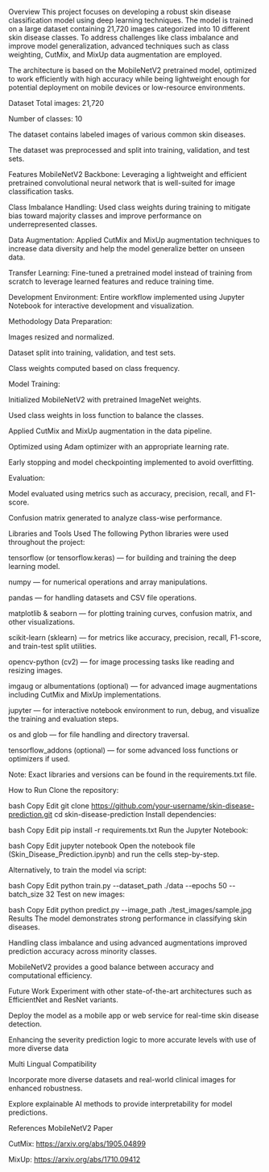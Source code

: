 Overview
This project focuses on developing a robust skin disease classification model using deep learning techniques. The model is trained on a large dataset containing 21,720 images categorized into 10 different skin disease classes. To address challenges like class imbalance and improve model generalization, advanced techniques such as class weighting, CutMix, and MixUp data augmentation are employed.

The architecture is based on the MobileNetV2 pretrained model, optimized to work efficiently with high accuracy while being lightweight enough for potential deployment on mobile devices or low-resource environments.

Dataset
Total images: 21,720

Number of classes: 10

The dataset contains labeled images of various common skin diseases.

The dataset was preprocessed and split into training, validation, and test sets.

Features
MobileNetV2 Backbone: Leveraging a lightweight and efficient pretrained convolutional neural network that is well-suited for image classification tasks.

Class Imbalance Handling: Used class weights during training to mitigate bias toward majority classes and improve performance on underrepresented classes.

Data Augmentation: Applied CutMix and MixUp augmentation techniques to increase data diversity and help the model generalize better on unseen data.

Transfer Learning: Fine-tuned a pretrained model instead of training from scratch to leverage learned features and reduce training time.

Development Environment: Entire workflow implemented using Jupyter Notebook for interactive development and visualization.

Methodology
Data Preparation:

Images resized and normalized.

Dataset split into training, validation, and test sets.

Class weights computed based on class frequency.

Model Training:

Initialized MobileNetV2 with pretrained ImageNet weights.

Used class weights in loss function to balance the classes.

Applied CutMix and MixUp augmentation in the data pipeline.

Optimized using Adam optimizer with an appropriate learning rate.

Early stopping and model checkpointing implemented to avoid overfitting.

Evaluation:

Model evaluated using metrics such as accuracy, precision, recall, and F1-score.

Confusion matrix generated to analyze class-wise performance.

Libraries and Tools Used
The following Python libraries were used throughout the project:

tensorflow (or tensorflow.keras) — for building and training the deep learning model.

numpy — for numerical operations and array manipulations.

pandas — for handling datasets and CSV file operations.

matplotlib & seaborn — for plotting training curves, confusion matrix, and other visualizations.

scikit-learn (sklearn) — for metrics like accuracy, precision, recall, F1-score, and train-test split utilities.

opencv-python (cv2) — for image processing tasks like reading and resizing images.

imgaug or albumentations (optional) — for advanced image augmentations including CutMix and MixUp implementations.

jupyter — for interactive notebook environment to run, debug, and visualize the training and evaluation steps.

os and glob — for file handling and directory traversal.

tensorflow_addons (optional) — for some advanced loss functions or optimizers if used.

Note: Exact libraries and versions can be found in the requirements.txt file.

How to Run
Clone the repository:

bash
Copy
Edit
git clone https://github.com/your-username/skin-disease-prediction.git
cd skin-disease-prediction
Install dependencies:

bash
Copy
Edit
pip install -r requirements.txt
Run the Jupyter Notebook:

bash
Copy
Edit
jupyter notebook
Open the notebook file (Skin_Disease_Prediction.ipynb) and run the cells step-by-step.

Alternatively, to train the model via script:

bash
Copy
Edit
python train.py --dataset_path ./data --epochs 50 --batch_size 32
Test on new images:

bash
Copy
Edit
python predict.py --image_path ./test_images/sample.jpg
Results
The model demonstrates strong performance in classifying skin diseases.

Handling class imbalance and using advanced augmentations improved prediction accuracy across minority classes.

MobileNetV2 provides a good balance between accuracy and computational efficiency.

Future Work
Experiment with other state-of-the-art architectures such as EfficientNet and ResNet variants.

Deploy the model as a mobile app or web service for real-time skin disease detection.

Enhancing the severity prediction logic to more accurate levels with use of more diverse data

Multi Lingual Compatibility

Incorporate more diverse datasets and real-world clinical images for enhanced robustness.

Explore explainable AI methods to provide interpretability for model predictions.

References
MobileNetV2 Paper

CutMix: https://arxiv.org/abs/1905.04899

MixUp: https://arxiv.org/abs/1710.09412

